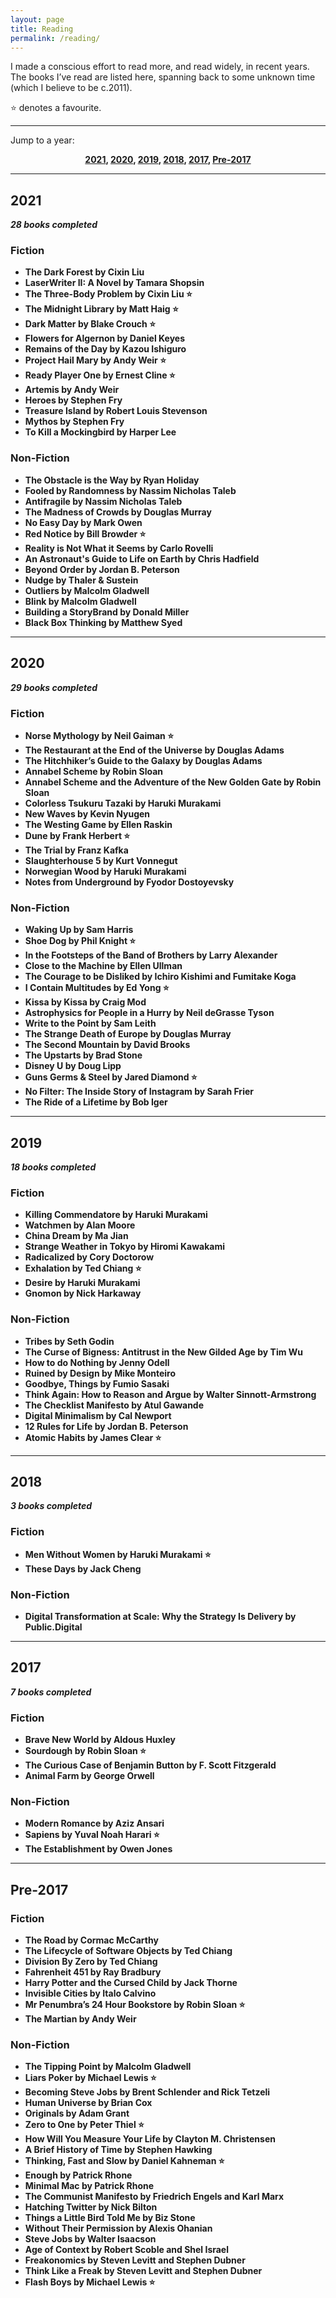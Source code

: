 ```yaml
---
layout: page
title: Reading
permalink: /reading/
---
```


I made a conscious effort to read more, and read widely, in recent years. The books I’ve read are listed here, spanning back to some unknown time (which I believe to be c.2011).

⭐️ denotes a favourite.

---

Jump to a year:
<b><center> <a href="#2021">2021</a>, <a href="#2020">2020</a>, <a href="#2019">2019</a>, <a href="#2018">2018</a>, <a href="#2017">2017</a>, <a href="#pre-2017">Pre-2017</a> </center><b>

---

## 2021
*28 books completed*

### Fiction
- The Dark Forest by Cixin Liu
- LaserWriter II: A Novel by Tamara Shopsin
- The Three-Body Problem by Cixin Liu ⭐️
- The Midnight Library by Matt Haig ⭐️
- Dark Matter by Blake Crouch ⭐️
- Flowers for Algernon by Daniel Keyes
- Remains of the Day by Kazou Ishiguro
- Project Hail Mary by Andy Weir ⭐️
- Ready Player One by Ernest Cline ⭐️
- Artemis by Andy Weir
- Heroes by Stephen Fry
- Treasure Island by Robert Louis Stevenson
- Mythos by Stephen Fry
- To Kill a Mockingbird by Harper Lee

### Non-Fiction
- The Obstacle is the Way by Ryan Holiday
- Fooled by Randomness by Nassim Nicholas Taleb
- Antifragile by Nassim Nicholas Taleb
- The Madness of Crowds by Douglas Murray
- No Easy Day by Mark Owen
- Red Notice by Bill Browder ⭐️
- Reality is Not What it Seems by Carlo Rovelli
- An Astronaut's Guide to Life on Earth by Chris Hadfield
- Beyond Order by Jordan B. Peterson
- Nudge by Thaler & Sustein
- Outliers by Malcolm Gladwell
- Blink by Malcolm Gladwell
- Building a StoryBrand by Donald Miller
- Black Box Thinking by Matthew Syed

---

## 2020
*29 books completed*

### Fiction
- Norse Mythology by Neil Gaiman ⭐️
- The Restaurant at the End of the Universe by Douglas Adams
- The Hitchhiker’s Guide to the Galaxy by Douglas Adams
- Annabel Scheme by Robin Sloan
- Annabel Scheme and the Adventure of the New Golden Gate by Robin Sloan
- Colorless Tsukuru Tazaki by Haruki Murakami
- New Waves by Kevin Nyugen
- The Westing Game by Ellen Raskin
- Dune by Frank Herbert ⭐️
- The Trial by Franz Kafka 
- Slaughterhouse 5 by Kurt Vonnegut
- Norwegian Wood by Haruki Murakami
- Notes from Underground by Fyodor Dostoyevsky

### Non-Fiction
- Waking Up by Sam Harris
- Shoe Dog by Phil Knight ⭐️
- In the Footsteps of the Band of Brothers by Larry Alexander
- Close to the Machine by Ellen Ullman
- The Courage to be Disliked by Ichiro Kishimi and Fumitake Koga
- I Contain Multitudes by Ed Yong ⭐️
- Kissa by Kissa by Craig Mod
- Astrophysics for People in a Hurry by Neil deGrasse Tyson
- Write to the Point by Sam Leith
- The Strange Death of Europe by Douglas Murray
- The Second Mountain by David Brooks
- The Upstarts by Brad Stone
- Disney U by Doug Lipp
- Guns Germs & Steel by Jared Diamond ⭐️
- No Filter: The Inside Story of Instagram by Sarah Frier
- The Ride of a Lifetime by Bob Iger

---

## 2019
*18 books completed*

### Fiction
- Killing Commendatore by Haruki Murakami
- Watchmen by Alan Moore
- China Dream by Ma Jian
- Strange Weather in Tokyo by Hiromi Kawakami
- Radicalized by Cory Doctorow
- Exhalation by Ted Chiang ⭐️
- Desire by Haruki Murakami
- Gnomon by Nick Harkaway

### Non-Fiction
- Tribes by Seth Godin
- The Curse of Bigness: Antitrust in the New Gilded Age by Tim Wu
- How to do Nothing by Jenny Odell
- Ruined by Design by Mike Monteiro
- Goodbye, Things by Fumio Sasaki 
- Think Again: How to Reason and Argue by Walter Sinnott-Armstrong
- The Checklist Manifesto by Atul Gawande
- Digital Minimalism by Cal Newport
- 12 Rules for Life by Jordan B. Peterson
- Atomic Habits by James Clear ⭐️

---

## 2018
*3 books completed*

### Fiction
- Men Without Women by Haruki Murakami ⭐️
- These Days by Jack Cheng

### Non-Fiction
- Digital Transformation at Scale: Why the Strategy Is Delivery by Public.Digital

---

## 2017
*7 books completed*

### Fiction
- Brave New World by Aldous Huxley
- Sourdough by Robin Sloan ⭐️
- The Curious Case of Benjamin Button by F. Scott Fitzgerald
- Animal Farm by George Orwell

### Non-Fiction
- Modern Romance by Aziz Ansari
- Sapiens by Yuval Noah Harari ⭐️
- The Establishment by Owen Jones

---

## Pre-2017

### Fiction
- The Road by Cormac McCarthy
- The Lifecycle of Software Objects by Ted Chiang
- Division By Zero by Ted Chiang
- Fahrenheit 451 by Ray Bradbury
- Harry Potter and the Cursed Child by Jack Thorne
- Invisible Cities by Italo Calvino
- Mr Penumbra’s 24 Hour Bookstore by Robin Sloan ⭐️
- The Martian by Andy Weir

### Non-Fiction
- The Tipping Point by Malcolm Gladwell
- Liars Poker by Michael Lewis ⭐️
- Becoming Steve Jobs by Brent Schlender and Rick Tetzeli
- Human Universe by Brian Cox
- Originals by Adam Grant
- Zero to One by Peter Thiel ⭐️
- How Will You Measure Your Life by Clayton M. Christensen
- A Brief History of Time by Stephen Hawking
- Thinking, Fast and Slow by Daniel Kahneman ⭐️
- Enough by Patrick Rhone
- Minimal Mac by Patrick Rhone
- The Communist Manifesto by Friedrich Engels and Karl Marx
- Hatching Twitter by Nick Bilton
- Things a Little Bird Told Me by Biz Stone
- Without Their Permission by Alexis Ohanian
- Steve Jobs by Walter Isaacson 
- Age of Context by Robert Scoble and Shel Israel
- Freakonomics by Steven Levitt and Stephen Dubner
- Think Like a Freak by Steven Levitt and Stephen Dubner
- Flash Boys by Michael Lewis ⭐️